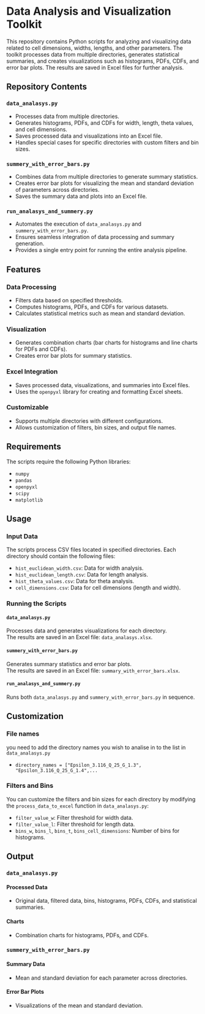 
# Data Analysis and Visualization Toolkit

This repository contains Python scripts for analyzing and visualizing data related to cell dimensions, widths, lengths, and other parameters. The toolkit processes data from multiple directories, generates statistical summaries, and creates visualizations such as histograms, PDFs, CDFs, and error bar plots. The results are saved in Excel files for further analysis.

## Repository Contents

### `data_analasys.py`
- Processes data from multiple directories.
- Generates histograms, PDFs, and CDFs for width, length, theta values, and cell dimensions.
- Saves processed data and visualizations into an Excel file.
- Handles special cases for specific directories with custom filters and bin sizes.

### `summery_with_error_bars.py`
- Combines data from multiple directories to generate summary statistics.
- Creates error bar plots for visualizing the mean and standard deviation of parameters across directories.
- Saves the summary data and plots into an Excel file.

### `run_analasys_and_summery.py`
- Automates the execution of `data_analasys.py` and `summery_with_error_bars.py`.
- Ensures seamless integration of data processing and summary generation.
- Provides a single entry point for running the entire analysis pipeline.

## Features

### Data Processing
- Filters data based on specified thresholds.
- Computes histograms, PDFs, and CDFs for various datasets.
- Calculates statistical metrics such as mean and standard deviation.

### Visualization
- Generates combination charts (bar charts for histograms and line charts for PDFs and CDFs).
- Creates error bar plots for summary statistics.

### Excel Integration
- Saves processed data, visualizations, and summaries into Excel files.
- Uses the `openpyxl` library for creating and formatting Excel sheets.

### Customizable
- Supports multiple directories with different configurations.
- Allows customization of filters, bin sizes, and output file names.

## Requirements

The scripts require the following Python libraries:
- `numpy`  
- `pandas`  
- `openpyxl`  
- `scipy`  
- `matplotlib`  

## Usage

### Input Data

The scripts process CSV files located in specified directories. Each directory should contain the following files:
- `hist_euclidean_width.csv`: Data for width analysis.
- `hist_euclidean_length.csv`: Data for length analysis.
- `hist_theta_values.csv`: Data for theta analysis.
- `cell_dimensions.csv`: Data for cell dimensions (length and width).

### Running the Scripts

#### `data_analasys.py`
Processes data and generates visualizations for each directory.  
The results are saved in an Excel file: `data_analasys.xlsx`.

#### `summery_with_error_bars.py`
Generates summary statistics and error bar plots.  
The results are saved in an Excel file: `summary_with_error_bars.xlsx`.

#### `run_analasys_and_summery.py`
Runs both `data_analasys.py` and `summery_with_error_bars.py` in sequence.

## Customization

### File names

you need to add the directory names you wish to analise in to the list in `data_analasys.py`
- `directory_names = ["Epsilon_3.116_Q_25_G_1.3",
                   "Epsilon_3.116_Q_25_G_1.4",...`
### Filters and Bins

You can customize the filters and bin sizes for each directory by modifying the `process_data_to_excel` function in `data_analasys.py`:

- `filter_value_w`: Filter threshold for width data.
- `filter_value_l`: Filter threshold for length data.
- `bins_w`, `bins_l`, `bins_t`, `bins_cell_dimensions`: Number of bins for histograms.

## Output

### `data_analasys.py`

#### Processed Data
- Original data, filtered data, bins, histograms, PDFs, CDFs, and statistical summaries.

#### Charts
- Combination charts for histograms, PDFs, and CDFs.

### `summery_with_error_bars.py`

#### Summary Data
- Mean and standard deviation for each parameter across directories.

#### Error Bar Plots
- Visualizations of the mean and standard deviation.
